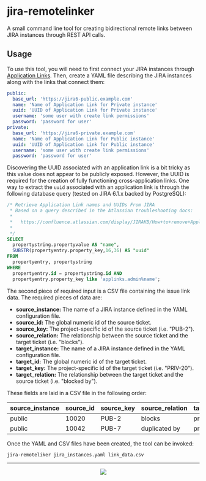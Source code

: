# jira-remotelinker

A small command line tool for creating bidirectional remote links between JIRA instances through REST API calls.

## Usage

To use this tool, you will need to first connect your JIRA instances through [Application Links](https://confluence.atlassian.com/display/JIRA/Linking+to+Another+Application).
Then, create a YAML file describing the JIRA instances along with the links that connect them:

```yaml
public:
  base_url: 'https://jira6-public.example.com'
  name: 'Name of Application Link for Private instance'
  uuid: 'UUID of Application Link for Private instance'
  username: 'some user with create link permissions'
  password: 'password for user'
private:
  base_url: 'https://jira6-private.example.com'
  name: 'Name of Application Link for Public instance'
  uuid: 'UUID of Application Link for Public instance'
  username: 'some user with create link permissions'
  password: 'password for user'
```

Discovering the UUID associated with an application link is a bit tricky as this value does not appear to be publicly exposed.
However, the UUID is required for the creation of fully functioning cross-application links.
One way to extract the `uuid` associated with an application link is through the following database query (tested on JIRA 6.1.x backed by PostgreSQL):

```sql
/* Retrieve Application Link names and UUIDs From JIRA
 * Based on a query described in the Atlassian troubleshooting docs:
 *
 *   https://confluence.atlassian.com/display/JIRAKB/How+to+remove+Application+link+directly+through+database
 *
 */
SELECT
  propertystring.propertyvalue AS "name",
  SUBSTR(propertyentry.property_key,16,36) AS "uuid"
FROM
  propertyentry, propertystring
WHERE
  propertyentry.id = propertystring.id AND
  propertyentry.property_key like 'applinks.admin%name';

```

The second piece of required input is a CSV file containing the issue link data.
The required pieces of data are:

  - **source_instance:** The name of a JIRA instance defined in the YAML configuration file.
  - **source_id:** The global numeric id of the source ticket.
  - **source_key:** The project-specific id of the source ticket (i.e. "PUB-2").
  - **source_relation:** The relationship between the source ticket and the target ticket (i.e. "blocks").
  - **target_instance:** The name of a JIRA instance defined in the YAML configuration file.
  - **target_id:** The global numeric id of the target ticket.
  - **target_key:** The project-specific id of the target ticket (i.e. "PRIV-20").
  - **target_relation:** The relationship between the target ticket and the source ticket (i.e. "blocked by").

These fields are laid in a CSV file in the following order:

source_instance | source_id | source_key | source_relation | target_instance | target_id | target_key | target_relation
--- | --- | --- | --- | --- | --- | --- | ---
public | 10020 | PUB-2 | blocks | private | 11234 | PRIV-20 | blocked by
public | 10042 | PUB-7 | duplicated by | private | 11555 | PRIV-42 | duplicates


Once the YAML and CSV files have been created, the tool can be invoked:

    jira-remoteliker jira_instances.yaml link_data.csv

---
<p align="center">
  <img src="http://i.imgur.com/iDFAxAM.jpg" />
</p>
